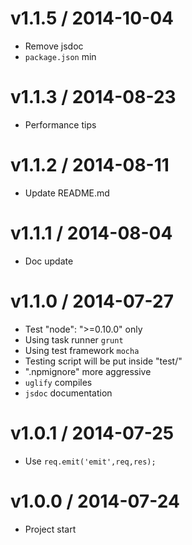 v1.1.5 / 2014-10-04
==================

  * Remove jsdoc
  * `package.json` min

v1.1.3 / 2014-08-23
==================

  * Performance tips

v1.1.2 / 2014-08-11
==================

  * Update README.md

v1.1.1 / 2014-08-04
==================

  * Doc update

v1.1.0 / 2014-07-27
==================

  * Test "node": ">=0.10.0" only
  * Using task runner `grunt`
  * Using test framework `mocha`
  * Testing script will be put inside "test/"
  * ".npmignore" more aggressive
  * `uglify` compiles
  * `jsdoc` documentation

v1.0.1 / 2014-07-25
==================

  * Use `req.emit('emit',req,res);`

v1.0.0 / 2014-07-24
==================

  * Project start
